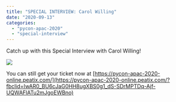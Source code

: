 ```yaml
---
title: "SPECIAL INTERVIEW: Carol Willing"
date: "2020-09-13"
categories:
  - "pycon-apac-2020"
  - "special-interview"
---
```


Catch up with this Special Interview with Carol Willing!

![](/archived-images/13th-900-1000-interview-carol-1.png?w=1024)

You can still get your ticket now at [https://pycon-apac-2020-online.peatix.com/](https://pycon-apac-2020-online.peatix.com/?fbclid=IwAR0_BU6cJaG0HH8ugXBS0g1_dS-SDrMPTDq-Ajf-UQWAFlATu2mJgoEWBno)
